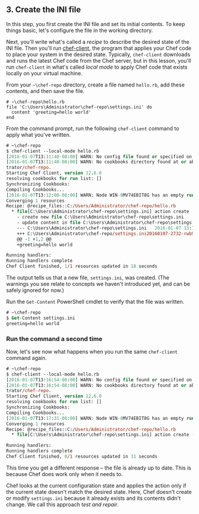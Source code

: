 ## 3. Create the INI file

In this step, you first create the INI file and set its initial contents. To keep things basic, let's configure the file in the working directory.

Next, you'll write what's called a _recipe_ to describe the desired state of the INI file. Then you'll run [chef-client](https://docs.chef.io/ctl_chef_client.html), the program that applies your Chef code to place your system in the desired state. Typically, `chef-client` downloads and runs the latest Chef code from the Chef server, but in this lesson, you'll run `chef-client` in what's called _local mode_ to apply Chef code that exists locally on your virtual machine.

From your <code class="file-path">~\chef-repo</code> directory, create a file named <code class="file-path">hello.rb</code>, add these contents, and then save the file.

```ruby-Win32
# ~\chef-repo\hello.rb
file 'C:\Users\Administrator\chef-repo\settings.ini' do
  content 'greeting=hello world'
end
```

From the command prompt, run the following `chef-client` command to apply what you've written.

```ps
# ~\chef-repo
$ chef-client --local-mode hello.rb
[2016-01-07T13:11:40-08:00] WARN: No config file found or specified on command line, using command line options.
[2016-01-07T13:11:40-08:00] WARN: No cookbooks directory found at or above current directory.  Assuming C:/Users/Adminis
trator/chef-repo.
Starting Chef Client, version 12.6.0
resolving cookbooks for run list: []
Synchronizing Cookbooks:
Compiling Cookbooks...
[2016-01-07T13:12:00-08:00] WARN: Node WIN-8MV74EBIT8G has an empty run list.
Converging 1 resources
Recipe: @recipe_files::C:/Users/Administrator/chef-repo/hello.rb
  * file[C:\Users\Administrator\chef-repo\settings.ini] action create
    - create new file C:\Users\Administrator\chef-repo\settings.ini
    - update content in file C:\Users\Administrator\chef-repo\settings.ini from none to 6823fa
    --- C:\Users\Administrator\chef-repo\settings.ini   2016-01-07 13:12:00.000000000 -0800
    +++ C:\Users\Administrator\chef-repo/settings.ini20160107-2732-rwb912       2016-01-07 13:12:00.000000000 -0800
    @@ -1 +1,2 @@
    +greeting=hello world

Running handlers:
Running handlers complete
Chef Client finished, 1/1 resources updated in 18 seconds
```

The output tells us that a new file, <code class="file-path">settings.ini</code>, was created. (The warnings you see relate to concepts we haven't introduced yet, and can be safely ignored for now.)

Run the `Get-Content` PowerShell cmdlet to verify that the file was written.

```ps
# ~\chef-repo
$ Get-Content settings.ini
greeting=hello world
```

### Run the command a second time

Now, let's see now what happens when you run the same `chef-client` command again.

```ps
# ~\chef-repo
$ chef-client --local-mode hello.rb
[2016-01-07T13:16:54-08:00] WARN: No config file found or specified on command line, using command line options.
[2016-01-07T13:16:54-08:00] WARN: No cookbooks directory found at or above current directory.  Assuming C:/Users/Adminis
trator/chef-repo.
Starting Chef Client, version 12.6.0
resolving cookbooks for run list: []
Synchronizing Cookbooks:
Compiling Cookbooks...
[2016-01-07T13:17:31-08:00] WARN: Node WIN-8MV74EBIT8G has an empty run list.
Converging 1 resources
Recipe: @recipe_files::C:/Users/Administrator/chef-repo/hello.rb
  * file[C:\Users\Administrator\chef-repo\settings.ini] action create (up to date)

Running handlers:
Running handlers complete
Chef Client finished, 0/1 resources updated in 11 seconds
```

This time you get a different response &ndash; the file is already up to date. This is because Chef does work only when it needs to.

Chef looks at the current configuration state and applies the action only if the current state doesn't match the desired state. Here, Chef doesn't create or modify <code class="file-path">settings.ini</code> because it already exists and its contents didn't change.  We call this approach _test and repair_.

